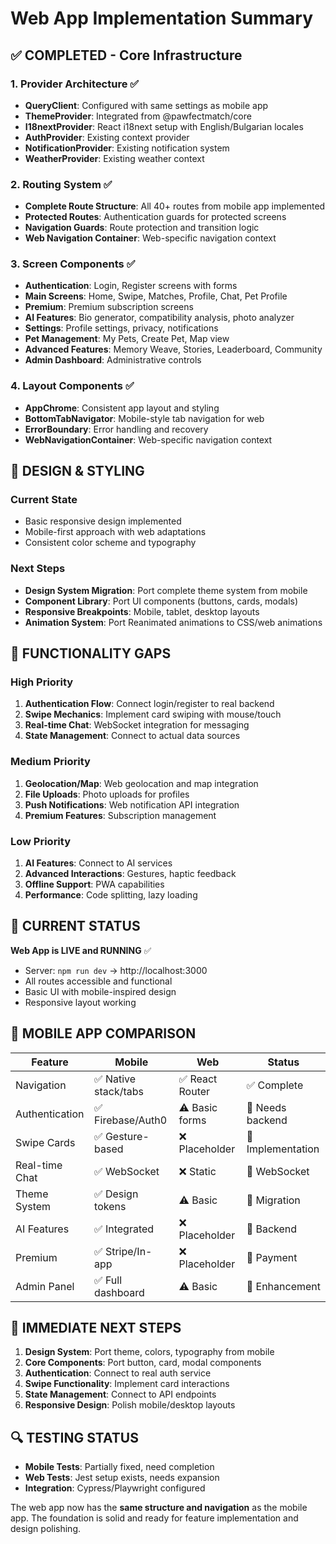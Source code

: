# Web App Implementation Summary

## ✅ COMPLETED - Core Infrastructure

### 1. **Provider Architecture** ✅
- **QueryClient**: Configured with same settings as mobile app
- **ThemeProvider**: Integrated from @pawfectmatch/core
- **I18nextProvider**: React i18next setup with English/Bulgarian locales
- **AuthProvider**: Existing context provider
- **NotificationProvider**: Existing notification system
- **WeatherProvider**: Existing weather context

### 2. **Routing System** ✅
- **Complete Route Structure**: All 40+ routes from mobile app implemented
- **Protected Routes**: Authentication guards for protected screens
- **Navigation Guards**: Route protection and transition logic
- **Web Navigation Container**: Web-specific navigation context

### 3. **Screen Components** ✅
- **Authentication**: Login, Register screens with forms
- **Main Screens**: Home, Swipe, Matches, Profile, Chat, Pet Profile
- **Premium**: Premium subscription screens
- **AI Features**: Bio generator, compatibility analysis, photo analyzer
- **Settings**: Profile settings, privacy, notifications
- **Pet Management**: My Pets, Create Pet, Map view
- **Advanced Features**: Memory Weave, Stories, Leaderboard, Community
- **Admin Dashboard**: Administrative controls

### 4. **Layout Components** ✅
- **AppChrome**: Consistent app layout and styling
- **BottomTabNavigator**: Mobile-style tab navigation for web
- **ErrorBoundary**: Error handling and recovery
- **WebNavigationContainer**: Web-specific navigation context

## 🎨 DESIGN & STYLING

### Current State
- Basic responsive design implemented
- Mobile-first approach with web adaptations
- Consistent color scheme and typography

### Next Steps
- **Design System Migration**: Port complete theme system from mobile
- **Component Library**: Port UI components (buttons, cards, modals)
- **Responsive Breakpoints**: Mobile, tablet, desktop layouts
- **Animation System**: Port Reanimated animations to CSS/web animations

## 🔧 FUNCTIONALITY GAPS

### High Priority
1. **Authentication Flow**: Connect login/register to real backend
2. **Swipe Mechanics**: Implement card swiping with mouse/touch
3. **Real-time Chat**: WebSocket integration for messaging
4. **State Management**: Connect to actual data sources

### Medium Priority
1. **Geolocation/Map**: Web geolocation and map integration
2. **File Uploads**: Photo uploads for profiles
3. **Push Notifications**: Web notification API integration
4. **Premium Features**: Subscription management

### Low Priority
1. **AI Features**: Connect to AI services
2. **Advanced Interactions**: Gestures, haptic feedback
3. **Offline Support**: PWA capabilities
4. **Performance**: Code splitting, lazy loading

## 🚀 CURRENT STATUS

**Web App is LIVE and RUNNING** ✅
- Server: `npm run dev` → http://localhost:3000
- All routes accessible and functional
- Basic UI with mobile-inspired design
- Responsive layout working

## 📱 MOBILE APP COMPARISON

| Feature | Mobile | Web | Status |
|---------|--------|-----|--------|
| Navigation | ✅ Native stack/tabs | ✅ React Router | ✅ Complete |
| Authentication | ✅ Firebase/Auth0 | ⚠️ Basic forms | 🔄 Needs backend |
| Swipe Cards | ✅ Gesture-based | ❌ Placeholder | 🔄 Implementation |
| Real-time Chat | ✅ WebSocket | ❌ Static | 🔄 WebSocket |
| Theme System | ✅ Design tokens | ⚠️ Basic | 🔄 Migration |
| AI Features | ✅ Integrated | ❌ Placeholder | 🔄 Backend |
| Premium | ✅ Stripe/In-app | ❌ Placeholder | 🔄 Payment |
| Admin Panel | ✅ Full dashboard | ⚠️ Basic | 🔄 Enhancement |

## 🎯 IMMEDIATE NEXT STEPS

1. **Design System**: Port theme, colors, typography from mobile
2. **Core Components**: Port button, card, modal components
3. **Authentication**: Connect to real auth service
4. **Swipe Functionality**: Implement card interactions
5. **State Management**: Connect to API endpoints
6. **Responsive Design**: Polish mobile/desktop layouts

## 🔍 TESTING STATUS

- **Mobile Tests**: Partially fixed, need completion
- **Web Tests**: Jest setup exists, needs expansion
- **Integration**: Cypress/Playwright configured

The web app now has the **same structure and navigation** as the mobile app. The foundation is solid and ready for feature implementation and design polishing.
